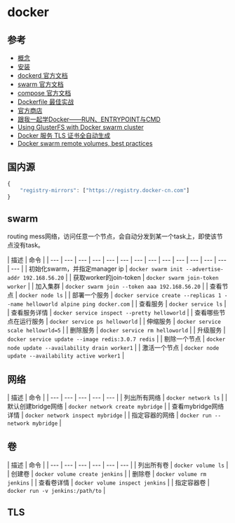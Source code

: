 # docker

## 参考

* [概念](https://docs.docker.com/get-started/)
* [安装](https://docs.docker.com/install/linux/docker-ce/centos/)
* [dockerd 官方文档](https://docs.docker.com/engine/reference/commandline/dockerd/)
* [swarm 官方文档](https://docs.docker.com/engine/swarm/)
* [compose 官方文档](https://docs.docker.com/compose/overview/)
* [Dockerfile 最佳实战](https://docs.docker.com/v17.09/engine/userguide/eng-image/dockerfile_best-practices/)
* [官方商店](https://store.docker.com/)
* [跟我一起学Docker——RUN、ENTRYPOINT与CMD](https://www.binss.me/blog/learn-docker-with-me-about-run-entrypoint-and-cmd/)
* [Using GlusterFS with Docker swarm cluster](http://embaby.com/blog/using-glusterfs-docker-swarm-cluster/)
* [Docker 服务 TLS 证书全自动生成](https://segmentfault.com/a/1190000012510820)
* [Docker swarm remote volumes, best practices](https://www.reddit.com/r/docker/comments/7p069n/docker_swarm_remote_volumes_best_practice)

## 国内源

```javascript
{
    "registry-mirrors": ["https://registry.docker-cn.com"]
}
```

## swarm

routing mess网络，访问任意一个节点，会自动分发到某一个task上，即使该节点没有task。

| 描述 | 命令 |
| --- | --- | --- | --- | --- | --- | --- | --- | --- | --- | --- | --- | --- | --- |
| 初始化swarm，并指定manager ip | `docker swarm init --advertise-addr 192.168.56.20` |
| 获取worker的join-token | `docker swarm join-token worker` |
| 加入集群 | `docker swarm join --token aaa 192.168.56.20` |
| 查看节点 | `docker node ls` |
| 部署一个服务 | `docker service create --replicas 1 --name helloworld alpine ping docker.com` |
| 查看服务 | `docker service ls` |
| 查看服务详情 | `docker service inspect --pretty helloworld` |
| 查看哪些节点在运行服务 | `docker service ps helloworld` |
| 伸缩服务 | `docker service scale hellowrld=5` |
| 删除服务 | `docker service rm helloworld` |
| 升级服务 | `docker service update --image redis:3.0.7 redis` |
| 剔除一个节点 | `docker node update --availability drain worker1` |
| 激活一个节点 | `docker node update --availability active worker1` |

## 网络

| 描述 | 命令 |
| --- | --- | --- | --- | --- |
| 列出所有网络 | `docker network ls` |
| 默认创建bridge网络 | `docker network create mybridge` |
| 查看mybridge网络详情 | `docker network inspect mybridge` |
| 指定容器的网络 | `docker run --network mybridge` |

## 卷

| 描述 | 命令 |
| --- | --- | --- | --- | --- | --- |
| 列出所有卷 | `docker volume ls` |
| 创建卷 | `docker volume create jenkins` |
| 删除卷 | `docker volume rm jenkins` |
| 查看卷详情 | `docker volume inspect jenkins` |
| 指定容器卷 | `docker run -v jenkins:/path/to` |

## TLS

